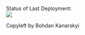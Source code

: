 Status of Last Deployment:<br>
<img src="https://github.com/Bohdan96/Py-Flask/workflows/CI-Py/badge.svg?branch=main"></br>

Copyleft by Bohdan Kanarskyi
